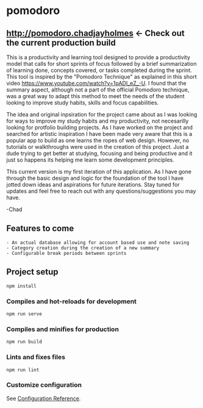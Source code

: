 # pomodoro


## http://pomodoro.chadjayholmes <- Check out the current production build
This is a productivity and learning tool designed to provide a productivity model that calls for short sprints of focus followed by a brief summarization of learning done, concepts covered, or tasks completed during the sprint. This tool is inspired by the "Pomodoro Technique" as explained in this short video https://www.youtube.com/watch?v=1pADI_eZ_-U. I found that the summary aspect, although not a part of the official Pomodoro technique, was a great way to adapt this method to meet the needs of the student looking to improve study habits, skills and focus capabilities. 

The idea and original inpsiration for the project came about as I was looking for ways to improve my study habits and my productivity, not necesarilly looking for protfolio building projects. As I have worked on the project and searched for artistic inspiration I have been made very aware that this is a popular app to build as one learns the ropes of web design. However, no tutorials or walkthroughs were used in the creation of this project. Just a dude trying to get better at studying, focusing and being productive and it just so happens its helping me learn some development principles. 

This current version is my first iteration of this application. As I have gone through the basic design and logic for the foundation of the tool I have jotted down ideas and aspirations for future iterations. Stay tuned for updates and feel free to reach out with any questions/suggestions you may have. 

-Chad

## Features to come
```
- An actual database allowing for account based use and note saving
- Category creation during the creation of a new summary
- Configurable break periods between sprints
```


## Project setup
```
npm install
```

### Compiles and hot-reloads for development
```
npm run serve
```

### Compiles and minifies for production
```
npm run build
```

### Lints and fixes files
```
npm run lint
```

### Customize configuration
See [Configuration Reference](https://cli.vuejs.org/config/).

